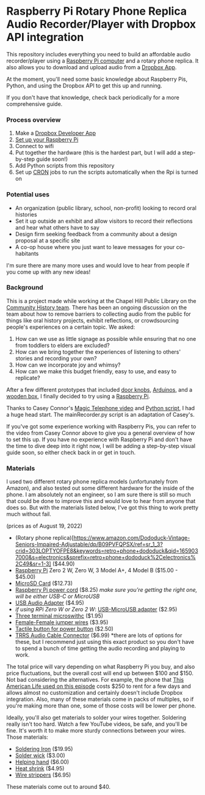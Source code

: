 # Raspberry Pi Rotary Phone Replica Audio Recorder/Player with Dropbox API integration

This repository includes everything you need to build an affordable audio recorder/player using a [Raspberry Pi computer](https://www.raspberrypi.com/) and a rotary phone replica. It also allows you to download and upload audio from a [Dropbox App](https://www.dropbox.com/lp/developers).

At the moment, you'll need some basic knowledge about Raspberry Pis, Python, and using the Dropbox API to get this up and running.

If you don't have that knowledge, check back periodically for a more comprehensive guide.

### Process overview

1. Make a [Dropbox Developer App](https://www.dropbox.com/lp/developers)
2. [Set up your Raspberry Pi](https://projects.raspberrypi.org/en/projects/raspberry-pi-setting-up)
3. Connect to wifi
4. Put together the hardware (this is the hardest part, but I will add a step-by-step guide soon!)
5. Add Python scripts from this repository
6. Set up [CRON](https://cron.com/) jobs to run the scripts automatically when the Rpi is turned on

### Potential uses

- An organization (public library, school, non-profit) looking to record oral histories
- Set it up outside an exhibit and allow visitors to record their reflections and hear what others have to say
- Design firm seeking feedback from a community about a design proposal at a specific site
- A co-op house where you just want to leave messages for your co-habitants

I'm sure there are many more uses and would love to hear from people if you come up with any new ideas!

### Background

This is a project made while working at the Chapel Hill Public Library on the [Community History team](https://chapelhillhistory.org/). There has been an ongoing discussion on the team about how to remove barriers to collecting audio from the public for things like oral history projects, exhibit reflections, or crowdsourcing people's experiences on a certain topic. We asked:

1. How can we use as little signage as possible while ensuring that no one from toddlers to elders are excluded?
2. How can we bring together the experiences of listening to others' stories and recording your own?
3. How can we incorporate joy and whimsy?
4. How can we make this budget friendly, easy to use, and easy to replicate?

After a few different prototypes that included [door knobs](https://en.wikipedia.org/wiki/Door_handle), [Arduinos](https://www.arduino.cc/), and a [wooden box](https://en.wikipedia.org/wiki/Box), I finally decided to try using a [Raspberry Pi](https://www.raspberrypi.com/).

Thanks to Casey Connor's [Magic Telephone video](https://www.youtube.com/watch?v=31IkwhLGN3g) and [Python script](http://caseyconnor.org/pub/mtp/mtp), I had a huge head start. The mainRecorder.py script is an adaptation of Casey's.

If you've got some experience working with Raspberry Pis, you can refer to the video from Casey Connor above to give you a general overview of how to set this up. If you have no experience with Raspberry Pi and don't have the time to dive deep into it right now, I will be adding a step-by-step visual guide soon, so either check back in or get in touch.

### Materials
I used two different rotary phone replica models (unfortunately from Amazon), and also tested out some different hardware for the inside of the phone. I am absolutely not an engineer, so I am sure there is still so much that could be done to improve this and would love to hear from anyone that does so. But with the materials listed below, I've got this thing to work pretty much without fail.

(prices as of August 19, 2022)

- (Rotary phone replica)[https://www.amazon.com/Dododuck-Vintage-Seniors-Impaired-Adjustable/dp/B09PVFQPSX/ref=sr_1_3?crid=303LOPTYOFPE8&keywords=retro+phone+dododuck&qid=1659037000&s=electronics&sprefix=retro+phone+dododuck%2Celectronics%2C49&sr=1-3] ($44.90)
- [Raspberry Pi](https://www.raspberrypi.com/products/) Zero 2 W, Zero W, 3 Model A+, 4 Model B ($15.00 - $45.00)
- [MicroSD Card](https://www.amazon.com/gp/product/B07FCMBLV6/?th=1) ($12.73)
- [Raspberry Pi power cord](https://www.adafruit.com/product/1995) ($8.25)
*make sure you're getting the right one, will be either USB-C or MicroUSB*
- [USB Audio Adapter](https://www.adafruit.com/product/1475) ($4.95)
- *if using RPi Zero W or Zero 2 W*: [USB-MicroUSB adapter](https://www.adafruit.com/product/2910?gclid=Cj0KCQjwvLOTBhCJARIsACVldV1MEGmYeWCq1kNNj3xoVaeGX8XVjNDCszNfSYFf9KfpMis_NjXPPNcaAntuEALw_wcB) ($2.95)
- [Three terminal microswithc](https://www.adafruit.com/product/819) ($1.95)
- [Female-Female jumper wires](https://www.adafruit.com/product/794) ($3.95)
- [Tactile button for power button](https://www.adafruit.com/product/367) ($2.50)
- [TRRS Audio Cable Connector](https://www.amazon.com/Ancable-Replacement-Connector-Headphones-Headset/dp/B077XVDQ5R/ref=pd_ybh_a_sccl_67/141-9411584-6111866?pd_rd_w=sp1om&content-id=amzn1.sym.67f8cf21-ade4-4299-b433-69e404eeecf1&pf_rd_p=67f8cf21-ade4-4299-b433-69e404eeecf1&pf_rd_r=1AD6RKS1Q3QN51SMWNA5&pd_rd_wg=FYchA&pd_rd_r=c1a4b326-2466-4e16-88d8-494bf03b3f26&pd_rd_i=B077XVDQ5R&th=1) ($6.99)
*there are lots of options for these, but I recommend just using this exact product so you don't have to spend a bunch of time getting the audio recording and playing to work.

The total price will vary depending on what Raspberry Pi you buy, and also price fluctuations, but the overall cost will end up between $100 and $150. Not bad considering the alternatives. For example, the phone that [This American Life used on this episode](https://www.thisamericanlife.org/672/transcript) costs $250 to rent for a few days and allows almost no customization and certainly doesn't include Dropbox integration. Also, many of these materials come in packs of multiples, so if you're making more than one, some of those costs will be lower per phone.

Ideally, you'll also get materials to solder your wires together. Soldering really isn't too hard. Watch a few YouTube videos, be safe, and you'll be fine. It's worth it to make more sturdy connections between your wires. Those materials:
- [Soldering Iron](https://www.adafruit.com/product/3685) ($19.95)
- [Solder wick](https://www.adafruit.com/product/149) ($3.00)
- [Helping hand](https://www.adafruit.com/product/291) ($6.00)
- [Heat shrink](https://www.adafruit.com/product/344) ($4.95)
- [Wire strippers](https://www.adafruit.com/product/147) ($6.95)

These materials come out to around $40.
